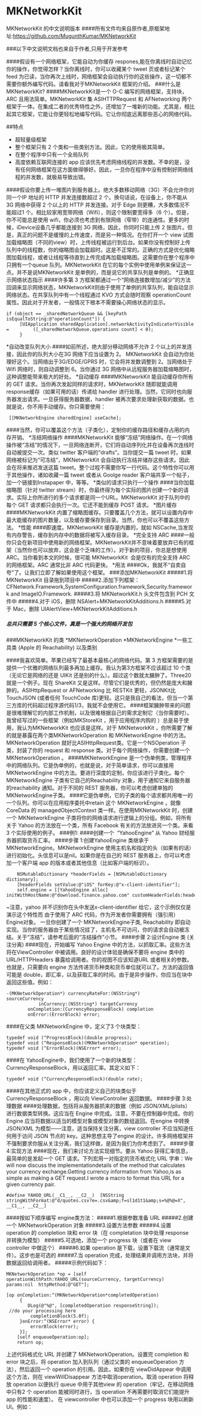 # MKNetworkKit
MKNetworkKit 的中文说明版本
####所有文件均来自原作者,原框架地址:https://github.com/MugunthKumar/MKNetworkKit


###以下中文说明文档也来自于作者,只用于开发参考

####假设有一个网络框架，它能自动为你缓存 respones,能在你离线时自动记忆你的操作，你觉得怎样？当你离线时，你可以收藏某个 tweet 页或者标记某个 feed 为已读，当你再次上线时，网络框架会自动执行你的这些操作，这一切都不需要你额外编写代码。请看我对于MKNetworkKit 框架的介绍。
###什么是MKNetworkKit?
####MKNetworkKit是一个 O-C 编写的网络框架，支持块，ARC 且用法简单。MKNetworkKit 集 ASIHTTPRequest 和 AFNetworking 两个框架于一体。在集成二者的优秀特性之外，还增加了一堆新的功能。尤其是，相比起其它框架，它能让你更轻松地编写代码。它让你彻底远离那些恶心的网络代码。

##特点

* 超轻量级框架
* 整个框架只有 2 个类和一些类别方法。因此，它的使用极其简单。
* 在整个程序中只有一个全局队列
* 高度依赖互联网连接的 app 应该优先考虑网络线程的并发数。不幸的是，没有任何网络框架在这方面做得够好。因此，一旦你在程序中没有控制好网络线程的并发数，就极易导致出错。

####假设你要上传一堆图片到服务器上。绝大多数移动网络（3G）不会允许你对同一个IP 地址的 HTTP 并发连接数超过 2 个。换句话说，在设备上，你不能从 3G 网络中获得 2 个以上的 HTTP 并发连接。对于 Edge 则更糟，大多数情况不能超过1 个。相比较家用宽带网络（Wifi），则这个限制要宽得多（6 个）。但是，你不可能总是使用 wifi，你必须也考虑到有限网络（窄带）的连通性。更多的时候，iDevice设备几乎都能连接到 3G 网络，因此，你同时只能上传 2 张图片。但是，真正的问题不是缓慢的上传速度，而是另一种情况。在你打开一个 view 试图加载缩略图（不同的view）时，上传线程被运行到后台。如果你没有控制好上传队列中的线程数，你的缩略图会加载超时。这是不正常的。正确的方式是优化缩略图加载线程，或者让线程等待直到上传完成再加载缩略图。这需要你在整个程序中只拥有一个queue 队列。MKNetworkKit 在它的每个实例中使用单例来保证这一点。并不是说MKNetworkKit 是单例的，而是说它的共享队列是单例的。
*正确显示网络状态指示
####许多第 3 方框架都通过一个“网络连接数增加/减少”的方法回调来显示网络状态，MKNetworkKit则由于使用了单例的共享队列，能自动显示网络状态。在共享队列中有一个线程通过 KVO 方式会随时观察 operationCount 属性。因此对于开发者，一般情况下根本不需要操心网络状态的显示。
~~~~objc
if (object == _sharedNetworkQueue && [keyPath isEqualToString:@"operationCount"]) {
     [UIApplication sharedApplication].networkActivityIndicatorVisible =         ([_sharedNetworkQueue.operations count] < 0);
     }
~~~~

*自动改变队列大小
####如前所述，绝大部分移动网络不允许 2 个以上的并发连接，因此你的队列大小在3G 网络下应当设置为 2。 MKNetworkKit 会自动为你处理好这个。当网络出于3G/EDGE/GPRS 时，它会将并发数调整到 2。当网络处于 Wifi 网络时，则自动调整到 6。当你通过 3G 网络中从远程服务器加载缩略图时，这种调整能带来极大的好处。
*自动缓存
####MKNetworkKit 能自动缓存你所有的 GET 请求。当你再次发起同样的请求时，MKNetworkKit 随即就能调用 response缓存（如果可用的话）传递给 handler 进行处理。当然，它同时也向服务器发出请求。一旦获得服务器数据，handler 被再次要求处理新获取的数据。也就是说，你不用手动缓存。你只需要使用：
~~~~objc
 [[MKNetworkEngine sharedEngine] useCache];
~~~~
####当然，你可以覆盖这个方法（子类化），定制你的缓存路径和缓存占用的内存开销。
*冻结网络操作
####MKNetworkKit 能够“冻结”网络操作。在一个网络操作被“冻结”的情况下，一旦网络连断开，它们将自动序列化并在设备再次连线时自动被提交一次。类似 twitter 客户端的“drafts”。当你提交一篇 tweet 时，如果网络被标记为“可冻结”，MKNetworkKit 会自动执行冻结并储存这些请求。因此会在将来推迟发送这篇 tweet。整个过程不需要你写一行代码。这个特性你可以用于其他操作，诸如收藏一篇 tweet 或者从 Goolge reader 客户端共享一个帖子，加一个链接到Instapaper 中，等等。
*类似的请求只执行一个操作
####当你加载缩略图（针对 twitter stream）时，你最终得为每个实际的图片创建一个新的请求。实际上你所进行的多个请求都是同一个URL。MKNetworkKit 对于队列中的每个 GET 请求都只会执行一次。它还不能到缓存 POST 请求。
*图片缓存
####MKNetworkKit 内置了缩略图缓存。只要覆盖几个方法，就可以设置内存中最大能缓存的图片数量，以及缓存要保存到目录。当然，你也可以不覆盖这些方法。
*性能
####即速度。MKNetworkKit 缓存是内置的，就如 NSCache,当发现有内存警告，缓存到内存中的数据将被写入缓存目录。
*完全支持 ARC
####一般你只会在新项目中使用新的网络框架。MKNetworkKit并不意味着要放弃已有的框架（当然你也可以放弃，这会是个乏味的工作）。对于新的项目，你总是想使用 ARC。当你看到本文的时候，很可能 MKNetworkKit  会是仅有的完全支持 ARC 的网络框架。ARC 通常比非 ARC 代码更快。
*用法
####Ok，我就不“自卖自夸”了。让我们立即了解如果使用这个框架。
###添加MKNetworkKit
#####1.将 MKNetworkKit 目录拖到项目中
#####2.添加下列框架： CFNetwork.Framework,SystemConfiguration.framework,Security.framework and ImageIO.Framework.
#####3.将 MKNetworkKit.h 头文件包含到 PCH 文件中
#####4.对于 iOS，删除 NSAlert+MKNetworkKitAdditions.h
#####5.对于 Mac，删除 UIAlertView+MKNetworkKitAdditions.h
#####   总共只需要 5 个核心文件，真是一个强大的网络开发包

###MKNetworkKit 的类
    *MKNetworkOperation
    *MKNetworkEngine
    *一些工具类 (Apple 的 Reachability) 以及类别

####我喜欢简单。苹果已经写了最基本最核心的网络代码。第 3 方框架需要的是提供一个优雅的网络队列最多再加上缓存。我认为第3方框架不应该超过 10 个类（无论它是网络的还是 UIKit 还是别的什么）。超过这个数就太臃肿了。Three20 就是一个例子。现在 ShareKit 又是这样。尽管它们是优秀的，但仍然是庞大和臃肿的。ASIHttpRequest or AFNetworking 比 RESTKit 更轻，JSONKit比TouchJSON (或者任何 TouchCode 库)更轻。这只是我自己的看法，但当一个第三方库的代码超过程序源代码1/3，我就不会使用它。
####框架臃肿带来的问题是很难理解它的内部工作机制，以及很难根据自己的需求定制它（当你需要时）。我曾经写过的一些框架（例如MKStoreKit ，用于应用程序内购的 ）总是易于使用，我认为MKNetworkKit 也应该是这样。对于 MKNetworkKit ，你所需要了解的就是暴露在两个类MKNetworkOperation 和 MKNetworkEngine 中的方法。MKNetworkOperation 就好比ASIHttpRequest类。它是一个NSOperation 子类，封装了你的 request 和 response 类。对于每个网络操作，你需要创建一个MKNetworkOperation 。
####MKNetworkEngine 是一个伪单例类，管理程序中的网络队列。它是伪单例的，也就是说，对于简单请求，你可以直接用MKNetworkEngine 中的方法。要进行深度的定制，你应该进行子类化。每个 MKNetworkEngine 子类有它自己的Reachability 对象，用于通知它来自服务器的reachability 通知。对于不同的 REST 服务器，你可以考虑创建单独的 MKNetworkEngine子类。
####它是伪单例，它的子类的每个请求都共用唯一的一个队列。你可以在应用程序委托中retain 这个 MKNetworkEngine ，就像CoreData 的 managedObjectContext 类一样。在使用MKNetworkKit 时，创建一个 MKNetworkEngine 子类将你的网络请求进行逻辑上的分组。例如，将所有关于 Yahoo 的方法放在一个类，所有 Facebook 有关的方法放进另一个类。来看 3 个实际使用的例子。
###例1:
####创建一个  “YahooEngine” 从 Yahoo 财经服务器抓取货币汇率。
####步骤 1:创建YahooEngine 类继承于MKNetworkEngine。MKNetworkEngine 使用主机名和指定的头（如果有的话）进行初始化。头信息可以是nil。如果你是在自己的 REST 服务器上，你可以考虑加一个客户端 app 的版本或者其他信息（比如客户端的标识）。
~~~~objc
    NSMutableDictionary *headerFields = [NSMutableDictionary dictionary]; 
    [headerFields setValue:@"iOS" forKey:@"x-client-identifier"];
    self.engine = [[YahooEngine alloc] initWithHostName:@"download.finance.yahoo.com" customHeaderFields:headerFields];
~~~~

~注意，yahoo 并不识别你在头中发送x-client-identifier 给它，这个示例仅仅是演示这个特性而
由于使用了 ARC 代码，作为开发者你需要拥有（强引用）Engine对象。
一旦你创建了一个 MKNetworkEngine子类, Reachability 即自动实现。当你的服务器由于某些情况挂了，主机名不可访问，你的请求会自动被冻结。关于“冻结”，请参考后面的“冻结操作”小节。
####步骤 2:设计Engine 类 (关注分离)
####现在，开始编写 Yahoo Engine 中的方法，以抓取汇率。这些方法将在ViewController 中被调用。良好的设计体验是确保不要将 engine 类中的 URL/HTTPHeaders 暴露给调用者。你的视图不应该知道URL 或者相关的参数。也就是，只需要向 engine 方法传递货币种类和货币单位就可以了。方法的返回值可能是 double，即汇率，以及获取汇率的时间。由于是异步操作，你应当在块中返回这些值。例如：
~~~~objc 
-(MKNetworkOperation*) currencyRateFor:(NSString*) sourceCurrency                   
            inCurrency:(NSString*) targetCurrency    
        onCompletion:(CurrencyResponseBlock) completion
        onError:(ErrorBlock) error;
~~~~

####在父类 MKNetworkEngine 中，定义了3 个块类型：
~~~~objc
typedef void (^ProgressBlock)(double progress);
typedef void (^ResponseBlock)(MKNetworkOperation* operation);
typedef void (^ErrorBlock)(NSError* error);
~~~~
####在 YahooEngine中，我们使用了一个新的块类型：CurrencyResponseBlock，用以返回汇率。其定义如下：
~~~~objc
typedef void (^CurrencyResponseBlock)(double rate);
~~~~

####在其他正式的 app 中，你应该定义自己的块类似于CurrencyResponseBlock ，用以向 ViewController 返回数据。
####步骤 3:处理数据
####处理数据，包括将从服务器抓来的数据（例如 JSON/XML/plists）进行数据类型转换。这应当在 Engine 中完成。注意，不要在控制器中完成。你的 Engine 应当将数据以适当的模型对象或模型对象的数组返回。在engine 中转换 JSON/XML 为模型——注意，适当保持关注分离，view controller 不应当知道任何用于访问 JSON 节点的 key。这种思想主导了engine 的设计。许多网络框架并不强制要求你服从关注分离，我们这样做，是因为我们为你考虑到了。
####步骤 4:实现方法
####现在，我们来讨论方法实现细节。要从 Yahoo 获得汇率信息，最简单的是发起一个 GET 请求。下列宏用一对指定的货币格式化 URL 字串：We will now discuss the implementationdetails of the method that calculates your currency exchange.Getting currency information from Yahoo,is as simple as making a GET request.I wrote a macro to format this URL for a given currency pair.
~~~~objc
#define YAHOO_URL(__C1__, __C2__)  [NSString stringWithFormat:@"d/quotes.csv?e=.csv&amp;f=sl1d1t1&amp;s=%@%@=X", __C1__, __C2__]
~~~~

####按如下顺序编写 engine类方法：
#####1.根据参数准备 URL
#####2.创建一个 MKNetworkOperation 对象
#####3.设置方法参数
#####4.设置 operation 的 completion 块和 error 块（在 completation 块中处理 response 并转换为模型）
#####5.可选地，添加一个 progress 块（或者在 view controller 中做这个）
#####6.如果 operation 是下载，设置下载流（通常是文件）。这步也是可选的
#####7.当 operation 完成，处理结果并调用方法块，并将数据返回给调用者。
#####示例代码如下：
~~~~objc
MKNetworkOperation *op = [self operationWithPath:YAHOO_URL(sourceCurrency, targetCurrency)
params:nil  httpMethod:@"GET"];

[op onCompletion:^(MKNetworkOperation*completedOperation)
     {
        DLog(@"%@", [completedOperation responseString]);
 //do your processing here
         completionBlock(5.0f);
     }onError:^(NSError* error) {
         errorBlock(error);
     }];
    [self enqueueOperation:op];
    return op; 
~~~~

上述代码格式化 URL 并创建了 MKNetworkOperation。设置完 completion 和 error 块之后，将 operation 加入到队列（通过父类的 enqueueOperation 方法），然后返回一个 operation 的引用。因此，如果你在 viewDidAppear 中调用这个方法，则在 viewWillDisappear 方法中取消operation。取消 operation 将释放 operation 以便执行 queue 中用于其他view 的 operation（牢记，在移动网络中只有2 个 operation 能被同时进行，当 operation 不再需要时取消它们能提升 app 的性能和速度）。
在 viewcontroller 中也可以添加一个 progress 块用以刷新UI。例如：



